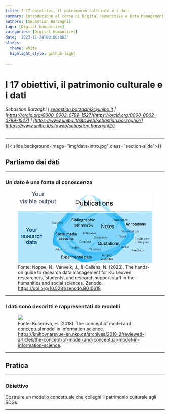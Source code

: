 ```yaml
---
title: I 17 obiettivi, il patrimonio culturale e i dati 
summary: Introduzione al corso di Digital Humanities e Data Management per i Beni Culturali
authors: [Sebastian Barzaghi]
tags: [Digital Humanities]
categories: [Digital Humanities]
date: '2023-11-24T00:00:00Z'
slides:
  theme: white
  highlight_style: github-light

---
```


# I 17 obiettivi, il patrimonio culturale e i dati

###### Sebastian Barzaghi | [sebastian.barzaghi2@unibo.it](mailto:sebastian.barzaghi2@unibo.it) | [https://orcid.org/0000-0002-0799-1527](https://orcid.org/0000-0002-0799-1527) | [https://www.unibo.it/sitoweb/sebastian.barzaghi2/](https://www.unibo.it/sitoweb/sebastian.barzaghi2/)
---

{{< slide background-image="img/data-intro.jpg" class="section-slide">}}

## Partiamo dai dati

<!--
Photo by <a href="https://unsplash.com/@gregbecker?utm_content=creditCopyText&utm_medium=referral&utm_source=unsplash">Greg Becker</a> on <a href="https://unsplash.com/photos/body-of-water-under-clear-blue-sky-sYzFIusQp3Q?utm_content=creditCopyText&utm_medium=referral&utm_source=unsplash">Unsplash</a>
-->

---

### Un dato è una fonte di conoscenza

<figure>
    <img src="../dhdmch-01/img/data.png" height="auto" width="700"/>
    <figcaption>
        Fonte: Noppe, N., Vanvelk, J., & Callens, N. (2023). The hands-on guide to research data management for KU Leuven researchers, students, and research support staff in the humanities and social sciences. Zenodo. <a href="https://doi.org/10.5281/zenodo.8010618">https://doi.org/10.5281/zenodo.8010618</a>.
    </figcaption>
</figure>

---

### I dati sono descritti e rappresentati da modelli

<figure>
    <img src="img/model.png" height="auto" width="700"/>
    <figcaption>
        Fonte: Kučerová, H. (2018). The concept of model and conceptual model in information science. <a href="https://knihovnarevue-en.nkp.cz/archives/2018-2/reviewed-articles/the-concept-of-model-and-conceptual-model-in-information-science ">https://knihovnarevue-en.nkp.cz/archives/2018-2/reviewed-articles/the-concept-of-model-and-conceptual-model-in-information-science</a>.
    </figcaption>
</figure>

---

## Pratica

---

### Obiettivo

Costruire un modello concettuale che colleghi il patrimonio culturale agli SDGs.

---


